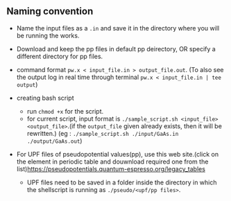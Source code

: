 


## Naming convention

+ Name the input files as a `.in` and save it in the directory where you will be running the works.
+ Download and keep the pp files in default pp deirectory, OR specify a different directory for pp files.
+ command format `pw.x < input_file.in > output_file.out`. (To also see the output log in real time through terminal `pw.x < input_file.in | tee output`)



+ creating bash script
    - run `chmod +x` for the script.
    - for current script, input format is `./sample_script.sh <input_file> <output_file>`.(if the `output_file` given already exists, then it will be rewritten.)
    (eg : `./sample_script.sh ./input/GaAs.in ./output/GaAs.out`)

+ For UPF files of pseudopotential values(pp), use this web site.(click on the element in periodic table and douwnload required one from the list)https://pseudopotentials.quantum-espresso.org/legacy_tables
    - UPF files need to be saved in a folder inside the directory in which the shellscript is running as `./pseudo/<upf/pp files>`.
